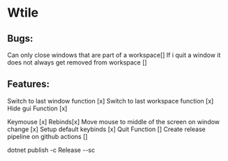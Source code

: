 # Wtile

## Bugs:
Can only close windows that are part of a workspace[]
If i quit a window it does not always get removed from workspace []
## Features:
Switch to last window function [x]
Switch to last workspace function [x]
Hide gui Function [x]

Keymouse [x]
Rebinds[x]
Move mouse to middle of the screen on window change [x]
Setup default keybinds [x]
Quit Function []
Create release pipeline on github actions []




dotnet publish -c Release --sc 
